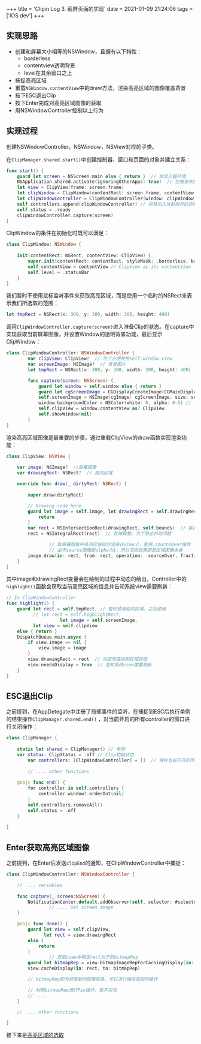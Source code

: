 +++
title = 'Clipin Log 3. 截屏页面的实现'
date = 2021-01-09 21:24:06
tags = ['iOS dev']
+++

## 实现思路

- 创建和屏幕大小相等的NSWindow，且拥有以下特性：
    - borderless
    - contentview透明背景
    - level在其余窗口之上
- 捕捉高亮区域
- 重载`NSWindow.contentView`中的draw方法，渲染高亮区域的图像覆盖背景
- 按下ESC退出Clip
- 按下Enter完成对高亮区域图像的获取
- 用NSWindowController控制以上行为

## 实现过程

创建NSWindowController，NSWindow，NSView对应的子类。

在`ClipManager.shared.start()`中创建控制器、窗口和页面的对象并建立关系：

```swift
func start() {
	guard let screen = NSScreen.main else { return }  // 单显示器环境
	NSApplication.shared.activate(ignoringOtherApps: true)  // 在触发快捷键后激活App，使开启的窗口能够变为key window
    let view = ClipView(frame: screen.frame)
    let clipWindow = ClipWindow(contentRect: screen.frame, contentView: view)
    let clipWindowController = ClipWindowController(window: clipWindow)
    self.controllers.append(clipWindowController) // 将其加入当前保存的控制器中
    self.status = .ready
    clipWindowController.capture(screen)
}
```

ClipWindow的条件在初始化时既可以满足：

```swift
class ClipWindow: NSWindow {
    
    init(contentRect: NSRect, contentView: ClipView) {
        super.init(contentRect: contentRect, styleMask: .borderless, backing: .buffered, defer: false)
        self.contentView = contentView // ClipView as its contentView
        self.level = .statusBar
    }
}
```

我们暂时不使用鼠标监听事件来获取高亮区域，而是使用一个临时的NSRect来表示我们所选取的范围：

```swift
let tmpRect = NSRect(x: 300, y: 300, width: 200, height: 400)
```

调用`ClipWindowController.capture(screen)`进入准备Clip的状态。在capture中实现获取当前屏幕图像，并设置Window的透明背景功能，最后显示ClipWindow：

```swift
class ClipWindowController: NSWindowController {
		var clipView: ClipView?  // 为了方便使用self.window.view
		var screenImage: NSImage?  // 背景图片
		let tmpRect = NSRect(x: 300, y: 300, width: 200, height: 400)

		func capture(screen: NSScreen) {
            guard let window = self.window else { return }
            guard let cgScreenImage = CGDisplayCreateImage(CGMainDisplayID())                     else { return } // 获取主显示器的CGImage
            self.screenImage = NSImage(cgImage: cgScreenImage, size: screen.frame.size) // 转化为NSImage
            window.backgroundColor = NSColor(white: 0, alpha: 0.5) // 设置背景为透明，透明度为0.5
            self.clipView = window.contentView as? ClipView
            self.showWindow(nil)
		}
}
```

渲染高亮区域图像是最重要的步骤，通过重载ClipView的draw函数实现渲染功能：

```swift
class ClipView: NSView {
    
    var image: NSImage?  //屏幕图像
    var drawingRect: NSRect?  // 高亮区域

    override func draw(_ dirtyRect: NSRect) {
        
        super.draw(dirtyRect)

        // Drawing code here.
        guard let image = self.image, let drawingRect = self.drawingRect else {
            return
        }
        var rect = NSIntersectionRect(drawingRect, self.bounds)  // 取高亮区域和页面的交集区域
        rect = NSIntegralRect(rect)  // 区域取整，为了防止抖动问题

				// 取屏幕图像中高亮区域部分渲染在view上，使用.sourceOver操作
				// 由于source图像是alpha为1，所以渲染结果即是区域图像本身
        image.draw(in: rect, from: rect, operation: .sourceOver, fraction: 1.0)
    }    
}
```

其中image和drawingRect变量会在绘制的过程中动态的给出，Controller中的`highlight()`函数会获取当前高亮区域的信息并告知系统view需要刷新：

```swift
// In ClipWindowController
func highlight() {
    guard let rect = self.tmpRect, // 暂时使用临时区域，之后使用
          // let rect = self.highlightRect,
					let image = self.screenImage,
          let view = self.clipView
    else { return }
    DispatchQueue.main.async {
        if view.image == nil {
            view.image = image
        }
        view.drawingRect = rect  // 动态改变绘制区域的值
        view.needsDisplay = true  // 告知系统view需要刷新
    }
}
```

## ESC退出Clip

之前提到，在AppDetegate中注册了局部事件的监听，在捕捉到ESC后执行单例的结束操作`ClipManager.shared.end()` ，对当前开启的所有controller的窗口进行关闭操作：

```swift
class ClipManager {
    
    static let shared = ClipManager() // 单例
    var status: ClipStatus = .off // Clip初始状态
		var controllers: [ClipWindowController] = []  // 保存当前打开的所有控制器
    
		// .... other functions
    
    @objc func end() {
        for controller in self.controllers {
            controller.window?.orderOut(nil)
        }
        self.controllers.removeAll()
        self.status = .off 
    }
    
}
```

## Enter获取高亮区域图像

之前提到，在Enter后发送`clipEnd`的通知，在ClipWindowController中捕捉：

```swift
class ClipWindowController: NSWindowController {

    // .... variables
    
    func capture(_ screen:NSScreen) {
        NotificationCenter.default.addObserver(self, selector: #selector(self.done), name: NotiNames.clipEnd.name, object: nil)
				// .... Get screen image
    }

    @objc func done() {
        guard let view = self.clipView,
              let rect = view.drawingRect
        else {
            return
        }
				// 获取view中特定rect对于的bitmapRep
        guard let bitmapRep = view.bitmapImageRepForCachingDisplay(in: rect) else {return}
        view.cacheDisplay(in: rect, to: bitmapRep)

        // bitmapRep即为获取到的图像信息，可以进行保存或别的操作

        // 利用bitmapRep进行Pin操作，暂不实现
        // ....
    }

    // .... other functions

}
```
接下来是[高亮区域的选取](https://hagemon.github.io/post/clipin-log-4/)